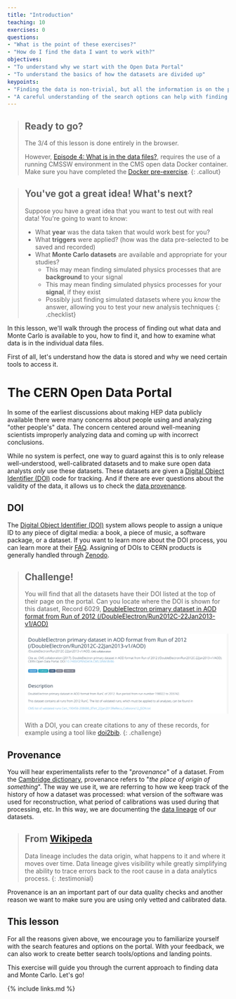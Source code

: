 ```yaml
---
title: "Introduction"
teaching: 10
exercises: 0
questions:
- "What is the point of these exercises?"
- "How do I find the data I want to work with?"
objectives:
- "To understand why we start with the Open Data Portal"
- "To understand the basics of how the datasets are divided up"
keypoints:
- "Finding the data is non-trivial, but all the information is on the portal"
- "A careful understanding of the search options can help with finding what you need"
---
```


> ## Ready to go?
> The 3/4 of this lesson is done entirely in the browser. 
> 
> However, [Episode 4: What is in the data files?](https://cms-opendata-workshop.github.io/workshop2022-lesson-dataset-scouting/04-what-is-in-the-data/index.html), requires the use of a running CMSSW environment in the CMS open data Docker container. Make sure you have completed the [Docker pre-exercise](https://cms-opendata-workshop.github.io/workshop2022-lesson-docker/).
{: .callout}

> ## You've got a great idea! What's next?
> Suppose you have a great idea that you want to test out with real data! You're going to want
> to know:
> * What **year** was the data taken that would work best for you?
> * What **triggers** were applied? (how was the data pre-selected to be saved and recorded)
> * What **Monte Carlo datasets** are available and appropriate for your studies?
>     * This may mean finding simulated physics processes that are **background** to your signal
>     * This may mean finding simulated physics processes for your **signal**, if they exist
>     * Possibly just finding simulated datasets where you *know* the answer, allowing you to test your new analysis techniques
{: .checklist}

In this lesson, we'll walk through the process of finding out what data and 
Monte Carlo is available to you, how to find it, and how to examine what 
data is in the individual data files. 

First of all, let's understand how the data is stored and why we need certain
tools to access it. 


# The CERN Open Data Portal

In some of the earliest discussions about making HEP data publicly available there were many concerns about 
people using and analyzing "other people's" data. The concern centered around well-meaning scientists improperly 
analyzing data and coming up with incorrect conclusions. 

While no system is perfect, one way to guard against this is to only release well-understood, well-calibrated 
datasets and to make sure open data analysts *only* use these datasets. These datasets are given
a [Digital Object Identifier (DOI)](https://www.doi.org/) code for tracking. And if there
are ever questions about the validity of the data, it allows us to check the 
[data provenance](https://en.wikipedia.org/wiki/Data_lineage#:~:text=Data%20provenance%20refers%20to%20records,the%20data%20and%20its%20origins.).

## DOI

The [Digital Object Identifier (DOI)](https://www.doi.org/) system allows people to assign a unique
ID to any piece of digital media: a book, a piece of music, a software package, or a dataset. If you want to learn
more about the DOI process, you can learn more at their [FAQ](https://www.doi.org/faq.html). Assigning
of DOIs to CERN products is generally handled through [Zenodo](https://zenodo.org/). 

> ## Challenge!
> You will find that all the datasets have their DOI listed at the top of their page on the portal. 
> Can you locate where the DOI is shown for this dataset, Record 6029,
> [DoubleElectron primary dataset in AOD format from Run of 2012 (/DoubleElectron/Run2012C-22Jan2013-v1/AOD)](http://opendata.cern.ch/record/6029)
> 
> ![](../assets/img/portal_screenshot_DOI_example.png)
>
> With a DOI, you can create citations to any of these records, for example using a tool like [doi2bib](https://www.doi2bib.org).
{: .challenge}

## Provenance

You will hear experimentalists refer to the "*provenance*" of a dataset. From the 
[Cambridge dictionary](https://dictionary.cambridge.org/us/dictionary/english/provenance), provenance
refers to "*the place of origin of something*". 
The way we use it, we are referring to how we keep track of the history of how a dataset was 
processed: what version of the software was used for reconstruction, what period of calibrations
was used during that processing, etc. In this way, we are documenting the 
[data lineage](https://en.wikipedia.org/wiki/Data_lineage#:~:text=Data%20provenance%20refers%20to%20records,the%20data%20and%20its%20origins.)
of our datasets. 
> ## From [Wikipeda](https://en.wikipedia.org/wiki/Data_lineage#:~:text=Data%20provenance%20refers%20to%20records,the%20data%20and%20its%20origins.)
> Data lineage includes the data origin, what happens to it and where it moves over time.
> Data lineage gives visibility while greatly simplifying the ability to trace errors back to the root cause in a data analytics process.
{: .testimonial}

Provenance is an an important part of our data quality checks
and another reason we want to make sure you are using only vetted and calibrated data. 


## This lesson

For all the reasons given above, we encourage you to familiarize yourself with the search features and options
on the portal. With your feedback, we can also work to create better search tools/options and landing
points. 

This exercise will guide you through the current approach to finding data and Monte Carlo. Let's go!


{% include links.md %}
